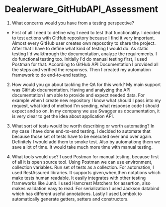 # Dealerware_GitHubAPI_Assessment
1. What concerns would you have from a testing perspective? 
- First of all I need to define why I need to test that functionality. I decided to test actions with GitHub repository because I find it very important. Almost every GitHub 
user creates own reposotiry to share the project. After that I have to define what kind of testing I would do. As static testing I'd walkthrough the documentation, analyze the requirements.
I do functional testing too. Initially I'd do manual testing first, I used Postman for that. According to GitHub API Documentation I provided all the steps and verified the responses.
Then I created my automation framework to do end-to-end testing.

2. How would you go about tackling the QA for this work?
My main support was GitHub documentation. Having and analyzing the API documentation I am able to provide and expect needed data. For example when I create new repository I know what 
should I pass into my request, what kind of method I'm sending, what response code I should expect and so on. In my company we use Swagger as documentation, it is very clear to get the idea 
about application API.

3. What sort of tests would be worth describing or worth automating?
In my case I have done end-to-end testing. I decided to automate that because those set of tests have to be executed over and over again. Definitely I would add them to smoke test.
Also by automationg them we save a lot of time. It would take much more time with manual testing.

4. What tools would use? 
I used Postman for manual testing, because first of all it is open source tool. Using Postman we can use environment, collection variables. Run set of tests as a collection. For automation,
I used RestAssured libraries. It supports given,when,then notations which make tests human readable. It easily integrates with other testing frameworks like Junit. I used Hamcrest
Matchers for assertion, also makes validation easy to read. For serialization I used Jackson databind which has different useful annotations. Lastly I used Lombok to automatically
generate getters, setters and constructors.
